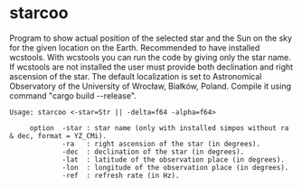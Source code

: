 # starcoo
Program to show actual position of the selected star and the Sun on the sky for the given location on the Earth. Recommended to have installed wcstools. With wcstools you can run the code by giving only the star name. If wcstools are not installed the user must provide both declination and right ascension of the star. The default localization is set to Astronomical Observatory of the University of Wrocław, Białków, Poland. Compile it using command "cargo build --release".

    Usage: starcoo <-star=Str || -delta=f64 -alpha=f64> 

         option  -star : star name (only with installed simpos without ra & dec, format = YZ_CMi).
                 -ra   : right ascension of the star (in degrees).
                 -dec  : declination of the star (in degrees).
                 -lat  : latitude of the observation place (in degrees).
                 -lon  : longitude of the observation place (in degrees).
                 -ref  : refresh rate (in Hz).
